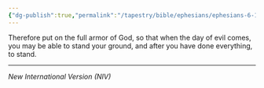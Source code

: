 ```yaml
---
{"dg-publish":true,"permalink":"/tapestry/bible/ephesians/ephesians-6-13/","title":"Ephesians 6:13","hide":true,"tags":["bible-verse","bible-verse"],"dgHomeLink":true,"dgShowLocalGraph":true,"dgEnableSearch":true}
---
```


Therefore put on the full armor of God, so that when the day of evil comes, you may be able to stand your ground, and after you have done everything, to stand.

---
*New International Version (NIV)*